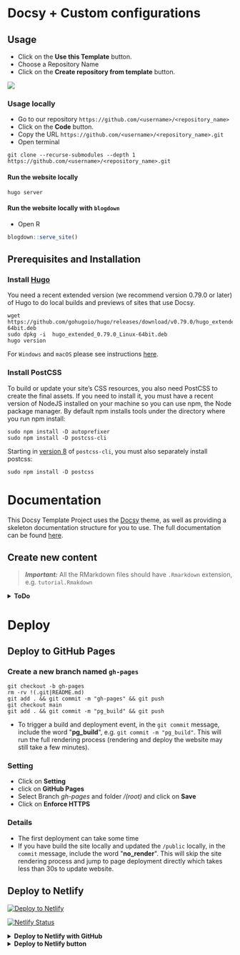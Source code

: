 # Docsy + Custom configurations

## Usage

* Click on the **Use this Template** button.
* Choose a Repository Name
* Click on the **Create repository from template** button.

![](https://raw.githubusercontent.com/dcassol/images/main/usetemplte.gif)

### Usage locally

* Go to our repository `https://github.com/<username>/<repository_name>`
* Click on the **Code** button.
* Copy the URL `https://github.com/<username>/<repository_name>.git`
* Open terminal 

```
git clone --recurse-submodules --depth 1 https://github.com/<username>/<repository_name>.git
```

#### Run the website locally

```
hugo server
```

#### Run the website locally with `blogdown`

* Open R

```r
blogdown::serve_site()
```

## Prerequisites and Installation

### Install [Hugo](https://github.com/gohugoio/hugo/releases)

You need a recent extended version (we recommend version 0.79.0 or later) of Hugo 
to do local builds and previews of sites that use Docsy.

```
wget https://github.com/gohugoio/hugo/releases/download/v0.79.0/hugo_extended_0.79.0_Linux-64bit.deb
sudo dpkg -i  hugo_extended_0.79.0_Linux-64bit.deb 
hugo version
```

For `Windows` and `macOS` please see instructions [here](https://www.docsy.dev/docs/getting-started/). 

### Install PostCSS

To build or update your site’s CSS resources, you also need PostCSS to create the final assets. If you need to install it, you must have a recent version of NodeJS installed on your machine so you can use npm, the Node package manager. By default npm installs tools under the directory where you run npm install:

```
sudo npm install -D autoprefixer
sudo npm install -D postcss-cli
```

Starting in [version 8](https://github.com/postcss/postcss-cli/blob/master/CHANGELOG.md) of `postcss-cli`, you must also separately install postcss:

```
sudo npm install -D postcss
```

# Documentation

This Docsy Template Project uses the [Docsy](https://github.com/google/docsy) theme, as well as providing a skeleton documentation structure for you to use. The full documentation can be found [here](https://www.docsy.dev/docs/deployment/).

## Create new content

> **_Important:_** All the RMarkdown files should have `.Rmarkdown` extension, e.g. `tutorial.Rmakdown`


<details>
<summary><b>
ToDo
</b></summary

* Add documentation for the custom configuration.

</details>

# Deploy

## Deploy to GitHub Pages

### Create a new branch named `gh-pages`

```
git checkout -b gh-pages
rm -rv !(.git|README.md)
git add . && git commit -m "gh-pages" && git push
git checkout main
git add . && git commit -m "pg_build" && git push
```
* To trigger a build and deployment event, in the `git commit` message, include the word "**pg_build**", e.g. `git commit -m "pg_build"`. This will run the full rendering process (rendering and deploy the website may still take a few minutes).

### Setting 

* Click on **Setting**
* click on **GitHub Pages** 
* Select Branch *gh-pages* and folder */(root)* and click on **Save**
* Click on **Enforce HTTPS** 

### Details

* The first deployment can take some time
* If you have build the site locally and updated the `/public` locally, in the `commit` message, 
include the word "**no_render**". This will skip the site rendering process and
jump to page deployment directly which takes less than 30s to update website.
 
## Deploy to Netlify

[![Deploy to Netlify](https://www.netlify.com/img/deploy/button.svg)](https://app.netlify.com/start/deploy?repository=https://github.com/dcassol/docsy_original)

[![Netlify Status](https://api.netlify.com/api/v1/badges/e31739dd-9d43-4391-8f4a-9884495f8706/deploy-status)](https://app.netlify.com/sites/docsy-spr/deploys)

<details>
<summary><b>
Deploy to Netlify with GitHub
</b></summary

Click on the button above and follow these instructions:

* Go online to [Netlify.com](https://www.netlify.com/).
* Click on the **Sign Up** button.
* It is recommended to sign up using your existing GitHub account, so select **GitHub**, and click to **Authorize Netlify**.
* Click on the **New site from Git** button.
* Click on the **GitHub** button.
* Select the repository you just created it.
* Click on **Show advanced** and then **New Variable**:
  * Specify `HUGO_VERSION` as the **Key** for the new variable, and `0.79.0` for the **Value**.
* Click on **Deploy site**.

</details>

<details>
<summary><b>
Deploy to Netlify button
</b></summary

> **_NOTE:_** At the moment, the button application is not cloning the content of the repository.

Click on the button above and follow these instructions:

* Click **Connect to GitHub**
* Enter **Login** and **Password**
* Choose Repository Name and **Save & Deploy**

</details>
